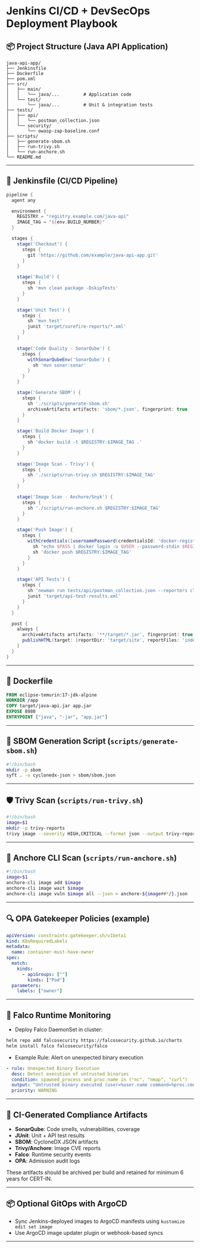 # Jenkins CI/CD + DevSecOps Deployment Playbook

## 📦 Project Structure (Java API Application)

```
java-api-app/
├── Jenkinsfile
├── Dockerfile
├── pom.xml
├── src/
│   ├── main/
│   │   └── java/...         # Application code
│   └── test/
│       └── java/...         # Unit & integration tests
├── tests/
│   ├── api/
│   │   └── postman_collection.json
│   └── security/
│       └── owasp-zap-baseline.conf
├── scripts/
│   ├── generate-sbom.sh
│   ├── run-trivy.sh
│   └── run-anchore.sh
└── README.md
```

---

## 🧪 Jenkinsfile (CI/CD Pipeline)

```groovy
pipeline {
  agent any

  environment {
    REGISTRY = "registry.example.com/java-api"
    IMAGE_TAG = "${env.BUILD_NUMBER}"
  }

  stages {
    stage('Checkout') {
      steps {
        git 'https://github.com/example/java-api-app.git'
      }
    }

    stage('Build') {
      steps {
        sh 'mvn clean package -DskipTests'
      }
    }

    stage('Unit Test') {
      steps {
        sh 'mvn test'
        junit 'target/surefire-reports/*.xml'
      }
    }

    stage('Code Quality - SonarQube') {
      steps {
        withSonarQubeEnv('SonarQube') {
          sh 'mvn sonar:sonar'
        }
      }
    }

    stage('Generate SBOM') {
      steps {
        sh './scripts/generate-sbom.sh'
        archiveArtifacts artifacts: 'sbom/*.json', fingerprint: true
      }
    }

    stage('Build Docker Image') {
      steps {
        sh 'docker build -t $REGISTRY:$IMAGE_TAG .'
      }
    }

    stage('Image Scan - Trivy') {
      steps {
        sh './scripts/run-trivy.sh $REGISTRY:$IMAGE_TAG'
      }
    }

    stage('Image Scan - Anchore/Snyk') {
      steps {
        sh './scripts/run-anchore.sh $REGISTRY:$IMAGE_TAG'
      }
    }

    stage('Push Image') {
      steps {
        withCredentials([usernamePassword(credentialsId: 'docker-registry-creds', usernameVariable: 'USER', passwordVariable: 'PASS')]) {
          sh "echo $PASS | docker login -u $USER --password-stdin $REGISTRY"
          sh 'docker push $REGISTRY:$IMAGE_TAG'
        }
      }
    }

    stage('API Tests') {
      steps {
        sh 'newman run tests/api/postman_collection.json --reporters cli,junit --reporter-junit-export target/api-test-results.xml'
        junit 'target/api-test-results.xml'
      }
    }
  }

  post {
    always {
      archiveArtifacts artifacts: '**/target/*.jar', fingerprint: true
      publishHTML(target: [reportDir: 'target/site', reportFiles: 'index.html', reportName: 'Project Report'])
    }
  }
}
```

---

## 🐳 Dockerfile

```Dockerfile
FROM eclipse-temurin:17-jdk-alpine
WORKDIR /app
COPY target/java-api.jar app.jar
EXPOSE 8080
ENTRYPOINT ["java", "-jar", "app.jar"]
```

---

## 🧰 SBOM Generation Script (`scripts/generate-sbom.sh`)

```bash
#!/bin/bash
mkdir -p sbom
syft . -o cyclonedx-json > sbom/sbom.json
```

---

## 🛡️ Trivy Scan (`scripts/run-trivy.sh`)

```bash
#!/bin/bash
image=$1
mkdir -p trivy-reports
trivy image --severity HIGH,CRITICAL --format json --output trivy-reports/${image##*/}.json $image
```

---

## 🔐 Anchore CLI Scan (`scripts/run-anchore.sh`)

```bash
#!/bin/bash
image=$1
anchore-cli image add $image
anchore-cli image wait $image
anchore-cli image vuln $image all --json > anchore-${image##*/}.json
```

---

## 🔍 OPA Gatekeeper Policies (example)

```yaml
apiVersion: constraints.gatekeeper.sh/v1beta1
kind: K8sRequiredLabels
metadata:
  name: container-must-have-owner
spec:
  match:
    kinds:
      - apiGroups: [""]
        kinds: ["Pod"]
  parameters:
    labels: ["owner"]
```

---

## 👮 Falco Runtime Monitoring

- Deploy Falco DaemonSet in cluster:

```bash
helm repo add falcosecurity https://falcosecurity.github.io/charts
helm install falco falcosecurity/falco
```

- Example Rule: Alert on unexpected binary execution

```yaml
- rule: Unexpected Binary Execution
  desc: Detect execution of untrusted binaries
  condition: spawned_process and proc.name in ("nc", "nmap", "curl")
  output: "Untrusted binary executed (user=%user.name command=%proc.cmdline)"
  priority: WARNING
```

---

## 📜 CI-Generated Compliance Artifacts

- **SonarQube**: Code smells, vulnerabilities, coverage
- **JUnit**: Unit + API test results
- **SBOM**: CycloneDX JSON artifacts
- **Trivy/Anchore**: Image CVE reports
- **Falco**: Runtime security events
- **OPA**: Admission audit logs

These artifacts should be archived per build and retained for minimum 6 years for CERT-IN.

---

## 📦 Optional GitOps with ArgoCD

- Sync Jenkins-deployed images to ArgoCD manifests using `kustomize edit set image`
- Use ArgoCD image updater plugin or webhook-based syncs

---
